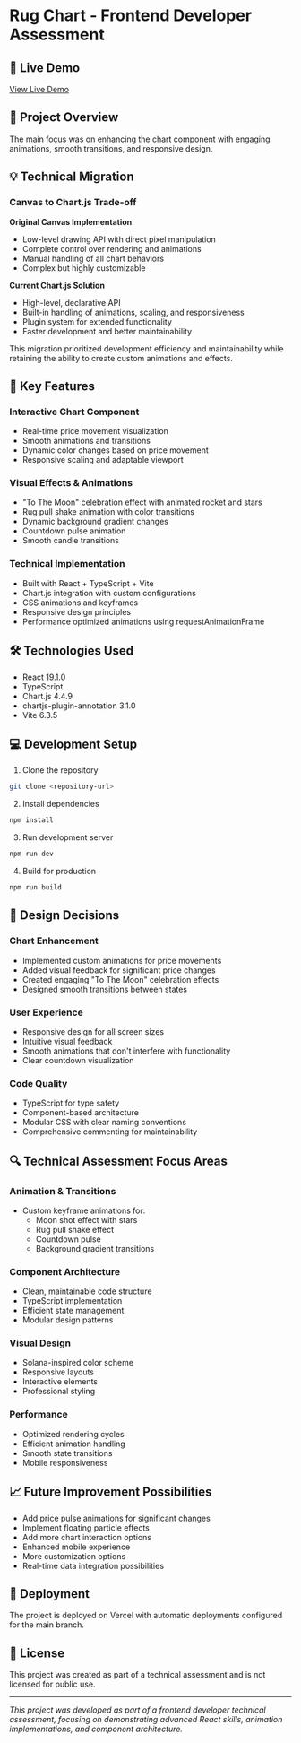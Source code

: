 # Rug Chart - Frontend Developer Assessment

## 🔗 Live Demo

[View Live Demo](https://rugschart.vercel.app/)

## 📝 Project Overview

The main focus was on enhancing the chart component with engaging animations, smooth transitions, and responsive design.

## 💡 Technical Migration

### Canvas to Chart.js Trade-off

**Original Canvas Implementation**

- Low-level drawing API with direct pixel manipulation
- Complete control over rendering and animations
- Manual handling of all chart behaviors
- Complex but highly customizable

**Current Chart.js Solution**

- High-level, declarative API
- Built-in handling of animations, scaling, and responsiveness
- Plugin system for extended functionality
- Faster development and better maintainability

This migration prioritized development efficiency and maintainability while retaining the ability to create custom animations and effects.

## 🎯 Key Features

### Interactive Chart Component

- Real-time price movement visualization
- Smooth animations and transitions
- Dynamic color changes based on price movement
- Responsive scaling and adaptable viewport

### Visual Effects & Animations

- "To The Moon" celebration effect with animated rocket and stars
- Rug pull shake animation with color transitions
- Dynamic background gradient changes
- Countdown pulse animation
- Smooth candle transitions

### Technical Implementation

- Built with React + TypeScript + Vite
- Chart.js integration with custom configurations
- CSS animations and keyframes
- Responsive design principles
- Performance optimized animations using requestAnimationFrame

## 🛠 Technologies Used

- React 19.1.0
- TypeScript
- Chart.js 4.4.9
- chartjs-plugin-annotation 3.1.0
- Vite 6.3.5

## 💻 Development Setup

1. Clone the repository

```bash
git clone <repository-url>
```

2. Install dependencies

```bash
npm install
```

3. Run development server

```bash
npm run dev
```

4. Build for production

```bash
npm run build
```

## 🎨 Design Decisions

### Chart Enhancement

- Implemented custom animations for price movements
- Added visual feedback for significant price changes
- Created engaging "To The Moon" celebration effects
- Designed smooth transitions between states

### User Experience

- Responsive design for all screen sizes
- Intuitive visual feedback
- Smooth animations that don't interfere with functionality
- Clear countdown visualization

### Code Quality

- TypeScript for type safety
- Component-based architecture
- Modular CSS with clear naming conventions
- Comprehensive commenting for maintainability

## 🔍 Technical Assessment Focus Areas

### Animation & Transitions

- Custom keyframe animations for:
  - Moon shot effect with stars
  - Rug pull shake effect
  - Countdown pulse
  - Background gradient transitions

### Component Architecture

- Clean, maintainable code structure
- TypeScript implementation
- Efficient state management
- Modular design patterns

### Visual Design

- Solana-inspired color scheme
- Responsive layouts
- Interactive elements
- Professional styling

### Performance

- Optimized rendering cycles
- Efficient animation handling
- Smooth state transitions
- Mobile responsiveness

## 📈 Future Improvement Possibilities

- Add price pulse animations for significant changes
- Implement floating particle effects
- Add more chart interaction options
- Enhanced mobile experience
- More customization options
- Real-time data integration possibilities

## 🚀 Deployment

The project is deployed on Vercel with automatic deployments configured for the main branch.

## 📄 License

This project was created as part of a technical assessment and is not licensed for public use.

---

_This project was developed as part of a frontend developer technical assessment, focusing on demonstrating advanced React skills, animation implementations, and component architecture._
